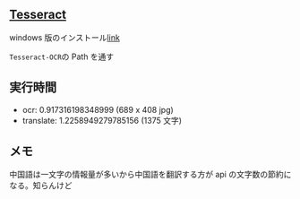 ## [Tesseract](https://tesseract-ocr.github.io/tessdoc/Installation.html)

windows 版のインストール[link](https://github.com/UB-Mannheim/tesseract/wiki)

`Tesseract-OCR`の Path を通す

## 実行時間

- ocr: 0.917316198348999 (689 x 408 jpg)
- translate: 1.2258949279785156 (1375 文字)

## メモ

中国語は一文字の情報量が多いから中国語を翻訳する方が api の文字数の節約になる。知らんけど
